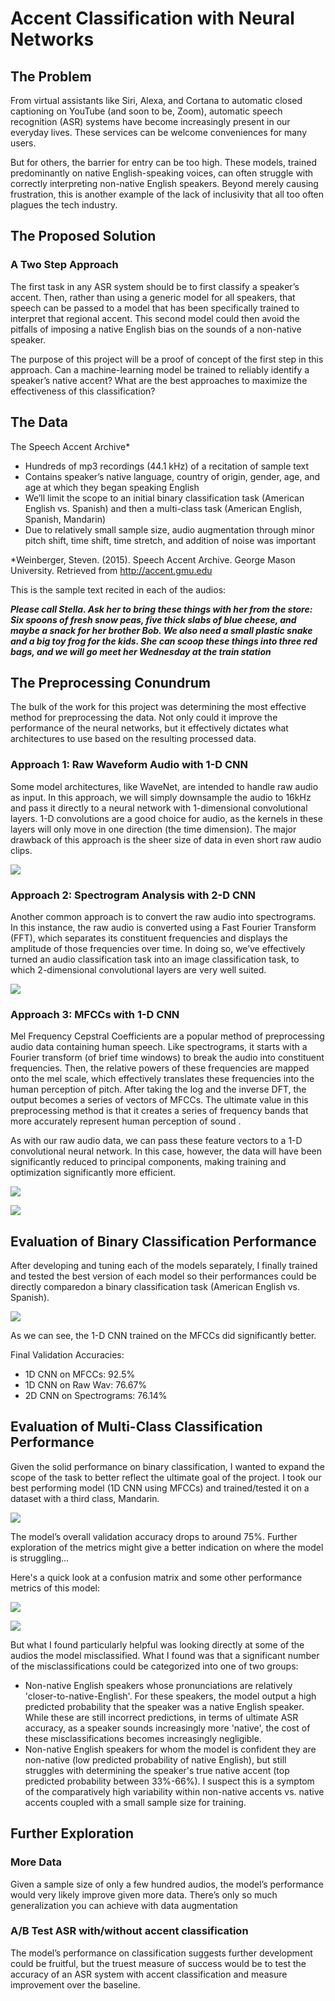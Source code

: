 # Accent Classification with Neural Networks

## The Problem

From virtual assistants like Siri, Alexa, and Cortana to automatic closed captioning on YouTube (and soon to be, Zoom), automatic speech recognition (ASR)  systems have become increasingly present in our everyday lives. These services can be welcome conveniences for many users.

But for others, the barrier for entry can be too high. These models, trained predominantly on native English-speaking voices, can often struggle with correctly interpreting non-native English speakers. Beyond merely causing frustration, this is another example of the lack of inclusivity that all too often plagues the tech industry.


## The Proposed Solution

### A Two Step Approach

The first task in any ASR system should be to first classify a speaker’s accent. Then, rather than using a generic model for all speakers, that speech can be passed to a model that has been specifically trained to interpret that regional accent. This second model could then avoid the pitfalls of imposing a native English bias on the sounds of a non-native speaker.

The purpose of this project will be a proof of concept of the first step in this approach. Can a machine-learning model be trained to reliably identify a speaker’s native accent? What are the best approaches to maximize the effectiveness of this classification?


## The Data

The Speech Accent Archive*

- Hundreds of mp3 recordings (44.1 kHz) of a recitation of sample text
- Contains speaker’s native language, country of origin, gender, age, and age at which they began speaking English
- We’ll limit the scope to an initial binary classification task (American English vs. Spanish) and then a multi-class task (American English, Spanish, Mandarin)
- Due to relatively small sample size, audio augmentation through minor pitch shift, time shift, time stretch, and addition of noise was important

*Weinberger, Steven. (2015). Speech Accent Archive. George Mason University. Retrieved from http://accent.gmu.edu

This is the sample text recited in each of the audios:

***Please call Stella. Ask her to bring these things with her from the store: Six spoons of fresh snow peas, five thick slabs of blue cheese, and maybe a snack for her brother Bob. We also need a small plastic snake and a big toy frog for the kids. She can scoop these things into three red bags, and we will go meet her Wednesday at the train station***


## The Preprocessing Conundrum

The bulk of the work for this project was determining the most effective method for preprocessing the data. Not only could it improve the performance of the neural networks, but it effectively dictates what architectures to use based on the resulting processed data.

### Approach 1: Raw Waveform Audio with 1-D CNN

Some model architectures, like WaveNet, are intended to handle raw audio as input. In this approach, we will simply downsample the audio to 16kHz and pass it directly to a neural network with 1-dimensional convolutional layers. 1-D convolutions are a good choice for audio, as the kernels in these layers will only move in one direction (the time dimension). The major drawback of this approach is the sheer size of data in even short raw audio clips.

![](images/waveform.png)

### Approach 2: Spectrogram Analysis with 2-D CNN

Another common approach is to convert the raw audio into spectrograms.  In this instance, the raw audio is converted using a Fast Fourier Transform (FFT), which separates its constituent frequencies and displays the amplitude of those frequencies over time. In doing so, we’ve effectively turned an audio classification task into an image classification task, to which 2-dimensional convolutional layers are very well suited.

![](images/spect.png)

### Approach 3: MFCCs with 1-D CNN

Mel Frequency Cepstral Coefficients are a popular method of preprocessing audio data containing human speech. Like spectrograms, it starts with a Fourier transform (of brief time windows) to break the audio into constituent frequencies. Then, the relative powers of these frequencies are mapped onto the mel scale, which effectively translates these frequencies into the human perception of pitch. After taking the log and the inverse DFT, the output becomes a series of vectors of MFCCs. The ultimate value in this preprocessing method is that it creates a series of frequency bands that more accurately represent human perception of sound .

As with our raw audio data, we can pass these feature vectors to a 1-D convolutional neural network. In this case, however, the data will have been significantly reduced to principal components, making training and optimization significantly more efficient.

![](images/mfcc_steps.png)

![](images/mfcc.png)

## Evaluation of Binary Classification Performance

After developing and tuning each of the models separately, I finally trained and tested the best version of each model so their performances could be directly comparedon a binary classification task (American English vs. Spanish).

![](images/2_class_models.png)

As we can see, the 1-D CNN trained on the MFCCs did significantly better.

Final Validation Accuracies:
 - 1D CNN on MFCCs: 92.5%
 - 1D CNN on Raw Wav: 76.67%
 - 2D CNN on Spectrograms: 76.14%

## Evaluation of Multi-Class Classification Performance

Given the solid performance on binary classification, I wanted to expand the scope of the task to better reflect the ultimate goal of the project. I took our best performing model (1D CNN using MFCCs) and trained/tested it on a dataset with a third class, Mandarin. 

![](images/3_class_cnn.png)


The model’s overall validation accuracy drops to around 75%. Further exploration of the metrics might give a better indication on where the model is struggling...

Here's a quick look at a confusion matrix and some other performance metrics of this model:

![](images/confusion_matrix.png)

![](images/classification_report2.png)

But what I found particularly helpful was looking directly at some of the audios the model misclassified. What I found was that a significant number of the misclassifications could be categorized into one of two groups: 

 - Non-native English speakers whose pronunciations are relatively 'closer-to-native-English'. For these speakers, the model output a high predicted probability that the speaker was a native English speaker. While these are still incorrect predictions, in terms of ultimate ASR accuracy, as a speaker sounds increasingly more 'native', the cost of these misclassifications becomes increasingly negligible. 
 - Non-native English speakers for whom the model is confident they are non-native (low predicted probability of native English), but still struggles with determining the speaker's true native accent (top predicted probability between 33%-66%). I suspect this is a symptom of the comparatively high variability within non-native accents vs. native accents coupled with a small sample size for training.

## Further Exploration

### More Data

Given a sample size of only a few hundred audios, the model’s performance would very likely improve given more data. There’s only so much generalization you can achieve with data augmentation

### A/B Test ASR with/without accent classification

The model’s performance on classification suggests further development could be fruitful, but the truest measure of success would be to test the accuracy of an ASR system with accent classification and measure improvement over the baseline.

